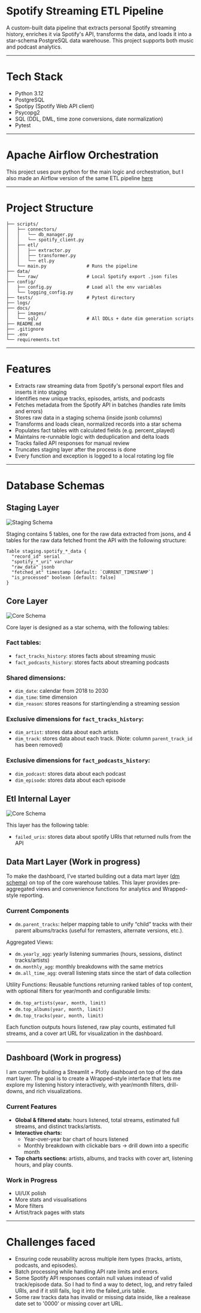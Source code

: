 # Spotify Streaming ETL Pipeline

A custom-built data pipeline that extracts personal Spotify streaming history, enriches it via Spotify's API, transforms the data, and loads it into a star-schema PostgreSQL data warehouse. This project supports both music and podcast analytics.

---

# Tech Stack
- Python 3.12
- PostgreSQL
- Spotipy (Spotify Web API client)
- Psycopg2
- SQL (DDL, DML, time zone conversions, date normalization)
- Pytest

---

# Apache Airflow Orchestration
This project uses pure python for the main logic and orchestration, but I also made an Airflow version of the same ETL pipeline [here](https://github.com/averelli/Spotify-ETL-Airflow-Version)

---

# Project Structure

```
├── scripts/
│   ├── connectors/
│   │   └── db_manager.py
│   │   └── spotify_client.py
│   ├── etl/
│   │   ├── extractor.py
│   │   ├── transformer.py
│   │   └── etl.py
│   └── main.py               # Runs the pipeline
├── data/
│   └── raw/                  # Local Spotify export .json files
├── config/
│   ├── config.py             # Load all the env variables
│   └── logging_config.py
├── tests/                    # Pytest directory
├── logs/                    
├── docs/
│   ├── images/               
│   └── sql/                  # All DDLs + date dim generation scripts
├── README.md
├── .gitignore
├── .env
└── requirements.txt
```

---

# Features
- Extracts raw streaming data from Spotify's personal export files and inserts it into staging
- Identifies new unique tracks, episodes, artists, and podcasts
- Fetches metadata from the Spotify API in batches (handles rate limits and errors)
- Stores raw data in a staging schema (inside jsonb columns)
- Transforms and loads clean, normalized records into a star schema
- Populates fact tables with calculated fields (e.g. percent_played)
- Maintains re-runnable logic with deduplication and delta loads
- Tracks failed API responses for manual review
- Truncates staging layer after the process is done
- Every function and exception is logged to a local rotating log file

---

# Database Schemas
## Staging Layer
![Staging Schema](docs/images/staging.png)

Staging contains 5 tables, one for the raw data extracted from jsons, and 4 tables for the raw data fetched fromt the API with the following structure:
```
Table staging.spotify_*_data {
  "record_id" serial 
  "spotify_*_uri" varchar
  "raw_data" jsonb
  "fetched_at" timestamp [default: `CURRENT_TIMESTAMP`]
  "is_processed" boolean [default: false]
}
```

## Core Layer
![Core Schema](docs/images/core.png)

Core layer is designed as a star schema, with the following tables:
### Fact tables:
- `fact_tracks_history`: stores facts about streaming music
- `fact_podcasts_history`: stores facts about streaming podcasts
### Shared dimensions:
- `dim_date`: calendar from 2018 to 2030 
- `dim_time`: time dimension
- `dim_reason`: stores reasons for starting/ending a streaming session
### Exclusive dimensions for `fact_tracks_history`:
- `dim_artist`: stores data about each artists
- `dim_track`: stores data about each track. (Note: column `parent_track_id` has been removed)
### Exclusive dimensions for `fact_podcasts_history`:
- `dim_podcast`: stores data about each podcast
- `dim_episode`: stores data about each episode

## Etl Internal Layer
![Core Schema](docs/images/etl_internal.png)

This layer has the following table:
- `failed_uris`: stores data about spotify URIs that returned nulls from the API

## Data Mart Layer (Work in progress)
To make the dashboard, I’ve started building out a data mart layer ([dm schema](docs/sql/dm_ddl.sql)) on top of the core warehouse tables. This layer provides pre-aggregated views and convenience functions for analytics and Wrapped-style reporting.

### Current Components

- `dm.parent_tracks`: helper mapping table to unify “child” tracks with their parent albums/tracks (useful for remasters, alternate versions, etc.).

Aggregated Views:

- `dm.yearly_agg`: yearly listening summaries (hours, sessions, distinct tracks/artists)
- `dm.monthly_agg`: monthly breakdowns with the same metrics
- `dm.all_time_agg`: overall listening stats since the start of data collection

Utility Functions:
Reusable functions returning ranked tables of top content, with optional filters for year/month and configurable limits:

- `dm.top_artists(year, month, limit)`
- `dm.top_albums(year, month, limit)`
- `dm.top_tracks(year, month, limit)`

Each function outputs hours listened, raw play counts, estimated full streams, and a cover art URL for visualization in the dashboard.

---

## Dashboard (Work in progress)

I am currently building a Streamlit + Plotly dashboard on top of the data mart layer.
The goal is to create a Wrapped-style interface that lets me explore my listening history interactively, with year/month filters, drill-downs, and rich visualizations.

### Current Features
- **Global & filtered stats:** hours listened, total streams, estimated full streams, and distinct tracks/artists.
- **Interactive charts:**
  - Year-over-year bar chart of hours listened
  - Monthly breakdown with clickable bars → drill down into a specific month
- **Top charts sections:**
artists, albums, and tracks with cover art, listening hours, and play counts.

### Work in Progress
- UI/UX polish
- More stats and visualisations
- More filters
- Artist/track pages with stats

---

# Challenges faced
- Ensuring code reusability across multiple item types (tracks, artists, podcasts, and episodes).
- Batch processing while handling API rate limits and errors.
- Some Spotify API responses contain null values instead of valid track/episode data. So I had to find a way to detect, log, and retry failed URIs, and if it still fails, log it into the failed_uris table.
- Some raw tracks data has invalid or missing data inside, like a realease date set to '0000' or missing cover art URL.